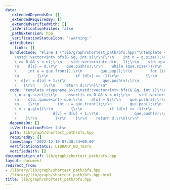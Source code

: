 ```yaml
---
data:
  _extendedDependsOn: []
  _extendedRequiredBy: []
  _extendedVerifiedWith: []
  _isVerificationFailed: false
  _pathExtension: hpp
  _verificationStatusIcon: ':warning:'
  attributes:
    links: []
  bundledCode: "#line 1 \"lib/graph/shortest_path/bfs.hpp\"\ntemplate <typename G>\r\
    \nstd::vector<int> bfs(G &g, int s)\r\n{\r\n    int n = g.size();\r\n    assert(s\
    \ >= 0 && s < n);\r\n    std::vector<int> d(n, -1);\r\n    std::queue<int> que;\r\
    \n    d[s] = 0;\r\n    que.push(s);\r\n    while (que.size())\r\n    {\r\n   \
    \     int u = que.front();\r\n        que.pop();\r\n        for (int v : g.g[u])\r\
    \n        {\r\n            if (d[v] == -1)\r\n            {\r\n              \
    \  d[v] = d[u] + 1;\r\n                que.push(v);\r\n            }\r\n     \
    \   }\r\n    }\r\n    return d;\r\n}\r\n"
  code: "template <typename G>\r\nstd::vector<int> bfs(G &g, int s)\r\n{\r\n    int\
    \ n = g.size();\r\n    assert(s >= 0 && s < n);\r\n    std::vector<int> d(n, -1);\r\
    \n    std::queue<int> que;\r\n    d[s] = 0;\r\n    que.push(s);\r\n    while (que.size())\r\
    \n    {\r\n        int u = que.front();\r\n        que.pop();\r\n        for (int\
    \ v : g.g[u])\r\n        {\r\n            if (d[v] == -1)\r\n            {\r\n\
    \                d[v] = d[u] + 1;\r\n                que.push(v);\r\n        \
    \    }\r\n        }\r\n    }\r\n    return d;\r\n}\r\n"
  dependsOn: []
  isVerificationFile: false
  path: lib/graph/shortest_path/bfs.hpp
  requiredBy: []
  timestamp: '2022-12-10 07:38:44+09:00'
  verificationStatus: LIBRARY_NO_TESTS
  verifiedWith: []
documentation_of: lib/graph/shortest_path/bfs.hpp
layout: document
redirect_from:
- /library/lib/graph/shortest_path/bfs.hpp
- /library/lib/graph/shortest_path/bfs.hpp.html
title: lib/graph/shortest_path/bfs.hpp
---
```

